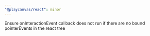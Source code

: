 ```yaml
---
"@playcanvas/react": minor
---
```


Ensure onInteractionEvent callback does not run if there are no bound pointerEvents in the react tree
